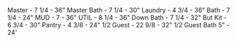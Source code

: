 Master - 7 1/4 - 36"
Master Bath - 7 1/4 - 30"
Laundry - 4 3/4 - 36"
Bath - 7 1/4 - 24"
MUD - 7 - 36"
UTIL - 8 1/4 - 36"
Down Bath - 7 1/4 - 32"
But Kit - 6 3/4 - 30"
Pantry - 4 3/8 - 24"
1/2 Guest - 22 9/8 - 32"
1/2 Guest Bath 5" - 24'